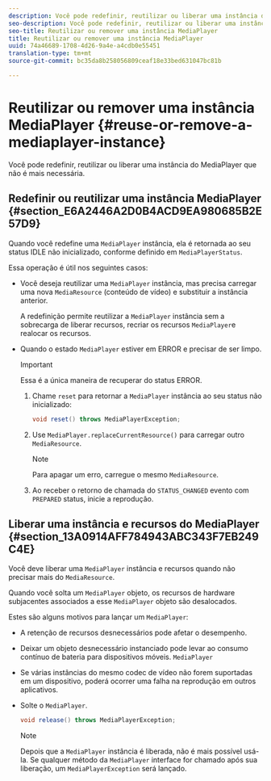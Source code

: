 ```yaml
---
description: Você pode redefinir, reutilizar ou liberar uma instância do MediaPlayer que não é mais necessária.
seo-description: Você pode redefinir, reutilizar ou liberar uma instância do MediaPlayer que não é mais necessária.
seo-title: Reutilizar ou remover uma instância MediaPlayer
title: Reutilizar ou remover uma instância MediaPlayer
uuid: 74a46689-1708-4d26-9a4e-a4cdb0e55451
translation-type: tm+mt
source-git-commit: bc35da8b258056809ceaf18e33bed631047bc81b

---
```



# Reutilizar ou remover uma instância MediaPlayer {#reuse-or-remove-a-mediaplayer-instance}

Você pode redefinir, reutilizar ou liberar uma instância do MediaPlayer que não é mais necessária.

## Redefinir ou reutilizar uma instância MediaPlayer {#section_E6A2446A2D0B4ACD9EA980685B2E57D9}

Quando você redefine uma `MediaPlayer` instância, ela é retornada ao seu status IDLE não inicializado, conforme definido em `MediaPlayerStatus`.

Essa operação é útil nos seguintes casos:

* Você deseja reutilizar uma `MediaPlayer` instância, mas precisa carregar uma nova `MediaResource` (conteúdo de vídeo) e substituir a instância anterior.

   A redefinição permite reutilizar a `MediaPlayer` instância sem a sobrecarga de liberar recursos, recriar os recursos `MediaPlayer`e realocar os recursos.

* Quando o estado `MediaPlayer` estiver em ERROR e precisar de ser limpo.

   >[!IMPORTANT]
   >
   >Essa é a única maneira de recuperar do status ERROR.

   1. Chame `reset` para retornar a `MediaPlayer` instância ao seu status não inicializado:

      ```java
      void reset() throws MediaPlayerException; 
      ```

   1. Use `MediaPlayer.replaceCurrentResource()` para carregar outro `MediaResource`.

      >[!NOTE]
      >
      >Para apagar um erro, carregue o mesmo `MediaResource`.

   1. Ao receber o retorno de chamada do `STATUS_CHANGED` evento com `PREPARED` status, inicie a reprodução.

## Liberar uma instância e recursos do MediaPlayer {#section_13A0914AFF784943ABC343F7EB249C4E}

Você deve liberar uma `MediaPlayer` instância e recursos quando não precisar mais do `MediaResource`.

Quando você solta um `MediaPlayer` objeto, os recursos de hardware subjacentes associados a esse `MediaPlayer` objeto são desalocados.

Estes são alguns motivos para lançar um `MediaPlayer`:

* A retenção de recursos desnecessários pode afetar o desempenho.
* Deixar um objeto desnecessário instanciado pode levar ao consumo contínuo de bateria para dispositivos móveis. `MediaPlayer`
* Se várias instâncias do mesmo codec de vídeo não forem suportadas em um dispositivo, poderá ocorrer uma falha na reprodução em outros aplicativos.

* Solte o `MediaPlayer`.

   ```java
   void release() throws MediaPlayerException;
   ```

   >[!NOTE]
   >
   >Depois que a `MediaPlayer` instância é liberada, não é mais possível usá-la. Se qualquer método da `MediaPlayer` interface for chamado após sua liberação, um `MediaPlayerException` será lançado.